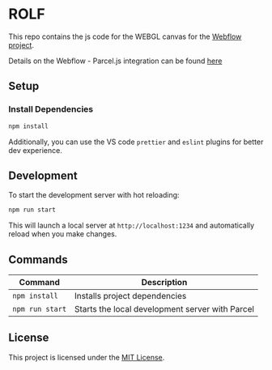 # ROLF

This repo contains the js code for the WEBGL canvas for the [Webflow project](https://rolf-test.design.webflow.com/?mode=edit&workflow=canvas).

Details on the Webflow - Parcel.js integration can be found [here](https://www.psychoactive.co.nz/content-hub/better-webflow-custom-code-with-vs-code-node-js-parcel-js-github)

## Setup

### Install Dependencies

```bash
npm install
```

Additionally, you can use the VS code `prettier` and `eslint` plugins for better dev experience.

## Development

To start the development server with hot reloading:

```bash
npm run start
```

This will launch a local server at `http://localhost:1234` and automatically reload when you make changes.

## Commands

| Command         | Description                                     |
| --------------- | ----------------------------------------------- |
| `npm install`   | Installs project dependencies                   |
| `npm run start` | Starts the local development server with Parcel |

## License

This project is licensed under the [MIT License](LICENSE).
